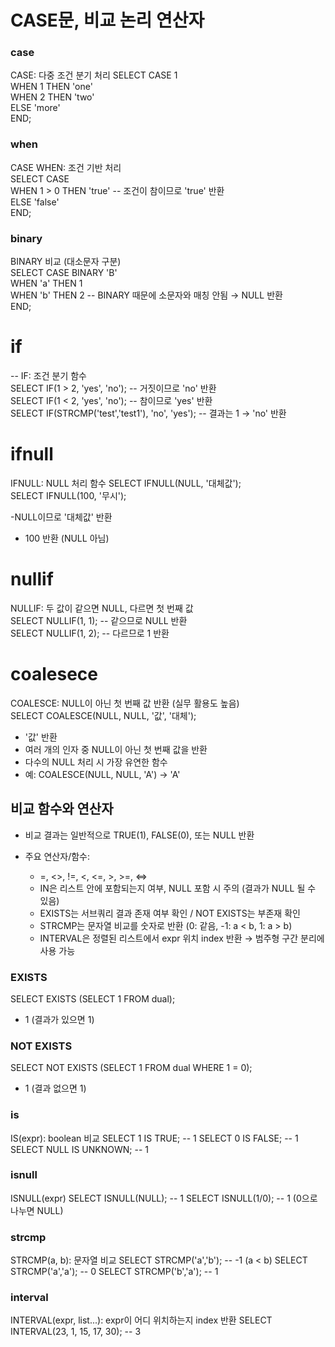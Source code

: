 # CASE문, 비교 논리 연산자 

### case 
CASE: 다중 조건 분기 처리
SELECT CASE 1          
    WHEN 1 THEN 'one'                
    WHEN 2 THEN 'two'           
    ELSE 'more'           
END;        

### when
CASE WHEN: 조건 기반 처리       
SELECT CASE              
    WHEN 1 > 0 THEN 'true'  -- 조건이 참이므로 'true' 반환                 
    ELSE 'false'              
END;              

### binary
BINARY 비교 (대소문자 구분)         
SELECT CASE BINARY 'B'           
    WHEN 'a' THEN 1             
    WHEN 'b' THEN 2   -- BINARY 때문에 소문자와 매칭 안됨 → NULL 반환                
END;         

# if
-- IF: 조건 분기 함수           
SELECT IF(1 > 2, 'yes', 'no');   -- 거짓이므로 'no' 반환          
SELECT IF(1 < 2, 'yes', 'no');   -- 참이므로 'yes' 반환        
SELECT IF(STRCMP('test','test1'), 'no', 'yes'); -- 결과는 1 → 'no' 반환       

# ifnull
IFNULL: NULL 처리 함수
SELECT IFNULL(NULL, '대체값');   
SELECT IFNULL(100, '무시');                 

-NULL이므로 '대체값' 반환       
- 100 반환 (NULL 아님)

# nullif 
NULLIF: 두 값이 같으면 NULL, 다르면 첫 번째 값           
SELECT NULLIF(1, 1);      -- 같으므로 NULL 반환       
SELECT NULLIF(1, 2);      -- 다르므로 1 반환       

# coalesece          
COALESCE: NULL이 아닌 첫 번째 값 반환 (실무 활용도 높음)          
SELECT COALESCE(NULL, NULL, '값', '대체');               
- '값' 반환
- 여러 개의 인자 중 NULL이 아닌 첫 번째 값을 반환
- 다수의 NULL 처리 시 가장 유연한 함수
- 예: COALESCE(NULL, NULL, 'A') → 'A'

## 비교 함수와 연산자 

- 비교 결과는 일반적으로 TRUE(1), FALSE(0), 또는 NULL 반환
  
- 주요 연산자/함수:
  - =, <>, !=, <, <=, >, >=, <=>
  - IN은 리스트 안에 포함되는지 여부, NULL 포함 시 주의 (결과가 NULL 될 수 있음)
  - EXISTS는 서브쿼리 결과 존재 여부 확인 / NOT EXISTS는 부존재 확인
  - STRCMP는 문자열 비교를 숫자로 반환 (0: 같음, -1: a < b, 1: a > b)
  - INTERVAL은 정렬된 리스트에서 expr 위치 index 반환 → 범주형 구간 분리에 사용 가능


### EXISTS
SELECT EXISTS (SELECT 1 FROM dual);  

- 1 (결과가 있으면 1)


### NOT EXISTS
SELECT NOT EXISTS (SELECT 1 FROM dual WHERE 1 = 0); 

- 1 (결과 없으면 1)

### is 
IS(expr): boolean 비교
SELECT 1 IS TRUE;                 -- 1
SELECT 0 IS FALSE;                -- 1
SELECT NULL IS UNKNOWN;          -- 1
### isnull
ISNULL(expr)
SELECT ISNULL(NULL);             -- 1
SELECT ISNULL(1/0);              -- 1 (0으로 나누면 NULL)

### strcmp
STRCMP(a, b): 문자열 비교
SELECT STRCMP('a','b');          -- -1 (a < b)
SELECT STRCMP('a','a');          -- 0
SELECT STRCMP('b','a');          -- 1

### interval
INTERVAL(expr, list...): expr이 어디 위치하는지 index 반환
SELECT INTERVAL(23, 1, 15, 17, 30); -- 3
